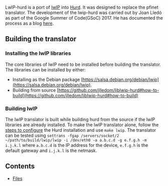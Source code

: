 LwIP-hurd is a port of [lwIP](https://www.nongnu.org/lwip/2_1_x/index.html) into [Hurd](https://www.gnu.org/software/hurd/index.html). It was designed to replace the pfinet translator. The development of the lwip-hurd was carried out by Joan Lledó as part of the Google Summer of Code(GSoC) 2017. He has documented the process as a blog [here](http://darnassus.sceen.net/~jlledom/en/).

## Building the translator ##


### Installing the lwIP libraries ###

The core libraries of lwIP need to be installed before building the translator. The libraries can be installed by either:

* Installing as the Debian package [https://salsa.debian.org/debian/lwip](https://salsa.debian.org/debian/lwip).
* Building from source [https://github.com/jlledom/liblwip-hurd#how-to-build](https://github.com/jlledom/liblwip-hurd#how-to-build)

### Building lwIP ###

The lwIP translator is built while building hurd from the source if the lwIP libraries are already installed. To make the lwIP translator alone, follow the [steps to configure](https://www.gnu.org/software/hurd/hurd/building.html) the Hurd installation and use `make lwip`.
The translator can be tested using
`settrans -fgap /servers/socket/2 ~/path/to/build/lwip/lwip -i /dev/eth0 -a a.b.c.d -g e.f.g.h -m i.j.k.l`
where `a.b.c.d` is the IP address for the device, `e.f.g.h` is the default gateway and `i.j.k.l` is the netmask.

## Contents

* [Files](../files)